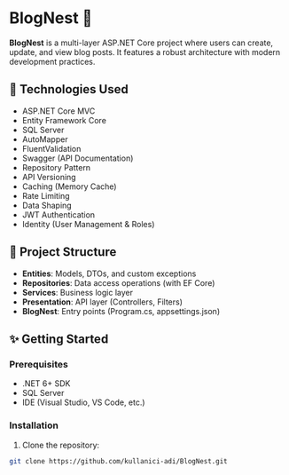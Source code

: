 # BlogNest 📝

**BlogNest** is a multi-layer ASP.NET Core project where users can create, update, and view blog posts. It features a robust architecture with modern development practices.

## 🔧 Technologies Used

- ASP.NET Core MVC  
- Entity Framework Core  
- SQL Server  
- AutoMapper  
- FluentValidation  
- Swagger (API Documentation)  
- Repository Pattern  
- API Versioning  
- Caching (Memory Cache)  
- Rate Limiting  
- Data Shaping  
- JWT Authentication  
- Identity (User Management & Roles)

## 📁 Project Structure

- **Entities**: Models, DTOs, and custom exceptions  
- **Repositories**: Data access operations (with EF Core)  
- **Services**: Business logic layer  
- **Presentation**: API layer (Controllers, Filters)  
- **BlogNest**: Entry points (Program.cs, appsettings.json)

## ✨ Getting Started

### Prerequisites
- .NET 6+ SDK
- SQL Server
- IDE (Visual Studio, VS Code, etc.)

### Installation

1. Clone the repository:
```bash
git clone https://github.com/kullanici-adi/BlogNest.git


